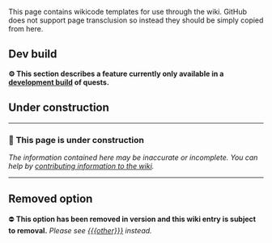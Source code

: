 This page contains wikicode templates for use through the
wiki. GitHub does not support page transclusion so instead they should
be simply copied from here.

## Dev build

  
**⚙️ This section describes a feature currently only available in a
[development build](https://github.com/LMBishop/Quests/actions) of
quests.**

## Under construction

------------------------------------------------------------------------

### 🔨 **This page is under construction**

*The information contained here may be inaccurate or incomplete. You can
help by [contributing information to the
wiki](https://github.com/LMBishop/Quests/wiki/Contributing-to-the-wiki).*

------------------------------------------------------------------------

## Removed option

  
⛔️ **This option has been removed in version and this wiki entry is
subject to removal.** *Please see [{{{other}}}]({{{other}}} "wikilink")
instead.*
